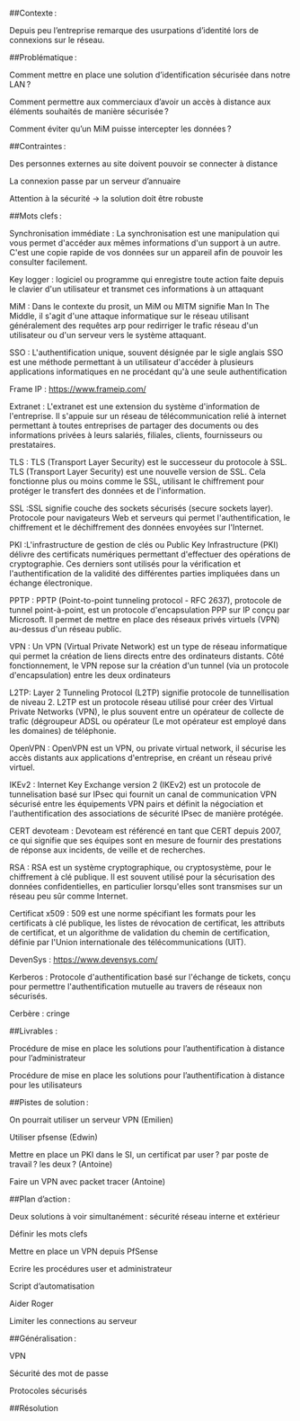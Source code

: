 ##Contexte :  

Depuis peu l’entreprise remarque des usurpations d’identité lors de connexions sur le réseau.  

##Problématique : 

Comment mettre en place une solution d’identification sécurisée dans notre LAN ? 

Comment permettre aux commerciaux d’avoir un accès à distance aux éléments souhaités de manière sécurisée ?  

Comment éviter qu’un MiM puisse intercepter les données ?  

  

##Contraintes : 

Des personnes externes au site doivent pouvoir se connecter à distance  

La connexion passe par un serveur d’annuaire  

Attention à la sécurité -> la solution doit être robuste  

##Mots clefs : 

Synchronisation immédiate : La synchronisation est une manipulation qui vous permet d'accéder aux mêmes informations d'un support à un autre. C'est une copie rapide de vos données sur un appareil afin de 
pouvoir les consulter facilement. 

Key logger : logiciel ou programme qui enregistre toute action faite depuis le clavier d'un utilisateur et transmet ces informations à un attaquant

MiM : Dans le contexte du prosit, un MiM ou MITM signifie Man In The Middle, il s'agit d'une attaque informatique sur le réseau utilisant généralement des requêtes arp pour redirriger le trafic réseau d'un 
utilisateur ou d'un serveur vers le système attaquant. 

SSO : L'authentification unique, souvent désignée par le sigle anglais SSO est une méthode permettant à un utilisateur d'accéder à plusieurs applications informatiques en ne procédant qu'à une seule 
authentification

Frame IP : https://www.frameip.com/

Extranet : L'extranet est une extension du système d'information de l'entreprise. Il s'appuie sur un réseau de télécommunication relié à internet permettant à toutes entreprises de partager des documents 
ou des informations privées à leurs salariés, filiales, clients, fournisseurs ou prestataires.

TLS : TLS (Transport Layer Security) est le successeur du protocole à SSL. TLS (Transport Layer Security) est une nouvelle version de SSL. Cela fonctionne plus ou moins comme le SSL, utilisant le chiffrement 
pour protéger le transfert des données et de l'information. 

SSL :SSL signifie couche des sockets sécurisés (secure sockets layer). Protocole pour navigateurs Web et serveurs qui permet l'authentification, le chiffrement et le déchiffrement des données envoyées sur 
l'Internet. 

PKI :L'infrastructure de gestion de clés ou Public Key Infrastructure (PKI) délivre des certificats numériques permettant d'effectuer des opérations de cryptographie. Ces derniers sont utilisés pour la 
vérification et l'authentification de la validité des différentes parties impliquées dans un échange électronique. 

PPTP : PPTP (Point-to-point tunneling protocol - RFC 2637), protocole de tunnel point-à-point, est un protocole d'encapsulation PPP sur IP conçu par Microsoft. Il permet de mettre en place des réseaux privés
virtuels (VPN) au-dessus d'un réseau public. 

VPN : Un VPN (Virtual Private Network) est un type de réseau informatique qui permet la création de liens directs entre des ordinateurs distants. Côté fonctionnement, le VPN repose sur la création d'un 
tunnel (via un protocole d'encapsulation) entre les deux ordinateurs 

L2TP: Layer 2 Tunneling Protocol (L2TP) signifie protocole de tunnellisation de niveau 2. L2TP est un protocole réseau utilisé pour créer des Virtual Private Networks (VPN), le plus souvent entre un 
opérateur de collecte de trafic (dégroupeur ADSL ou opérateur (Le mot opérateur est employé dans les domaines) de téléphonie. 

OpenVPN : OpenVPN est un VPN, ou private virtual network, il sécurise les accès distants aux applications d'entreprise, en créant un réseau privé virtuel. 

IKEv2 : Internet Key Exchange version 2 (IKEv2) est un protocole de tunnelisation basé sur IPsec qui fournit un canal de communication VPN sécurisé entre les équipements VPN pairs et définit la négociation 
et l'authentification des associations de sécurité IPsec de manière protégée.

CERT devoteam : Devoteam est référencé en tant que CERT depuis 2007, ce qui signifie que ses équipes sont en mesure de fournir des prestations de réponse aux incidents, de veille et de recherches. 

RSA : RSA est un système cryptographique, ou cryptosystème, pour le chiffrement à clé publique. Il est souvent utilisé pour la sécurisation des données confidentielles, en particulier lorsqu'elles sont 
transmises sur un réseau peu sûr comme Internet.

Certificat x509 : 509 est une norme spécifiant les formats pour les certificats à clé publique, les listes de révocation de certificat, les attributs de certificat, et un algorithme de validation du chemin 
de certification, définie par l'Union internationale des télécommunications (UIT).


DevenSys : https://www.devensys.com/
 

Kerberos : Protocole d'authentification basé sur l'échange de tickets, conçu pour permettre l'authentification mutuelle au travers de réseaux non sécurisés.

Cerbère : cringe 

 
##Livrables :  

Procédure de mise en place les solutions pour l’authentification à distance pour l’administrateur 

Procédure de mise en place les solutions pour l’authentification à distance pour les utilisateurs  

##Pistes de solution :  

On pourrait utiliser un serveur VPN (Emilien) 

Utiliser pfsense (Edwin) 

Mettre en place un PKI dans le SI, un certificat par user ? par poste de travail ? les deux ? (Antoine) 

Faire un VPN avec packet tracer (Antoine) 

##Plan d’action :  

Deux solutions à voir simultanément : sécurité réseau interne et extérieur  

Définir les mots clefs 

Mettre en place un VPN depuis PfSense  

Ecrire les procédures user et administrateur  

Script d’automatisation  

Aider Roger  

Limiter les connections au serveur  

##Généralisation : 

VPN  

Sécurité des mot de passe 

Protocoles sécurisés 


##Résolution



